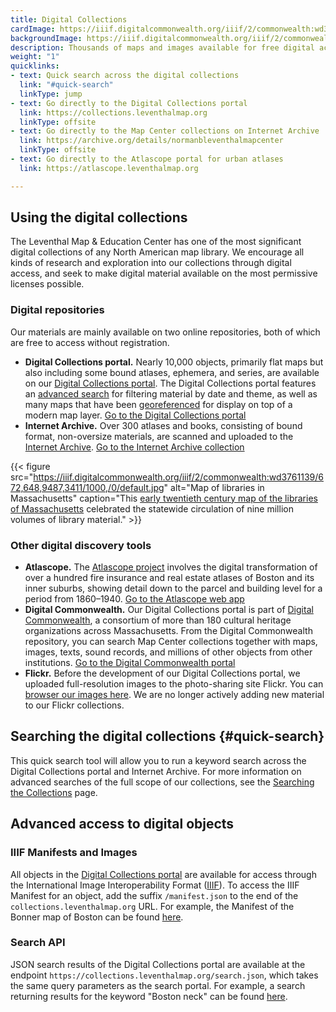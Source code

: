 ```yaml
---
title: Digital Collections
cardImage: https://iiif.digitalcommonwealth.org/iiif/2/commonwealth:wd376655v/540,7397,17681,9000/1800,/0/default.jpg
backgroundImage: https://iiif.digitalcommonwealth.org/iiif/2/commonwealth:wd376655v/540,7397,17681,7127/1800,/0/default.jpg
description: Thousands of maps and images available for free digital access
weight: "1"
quicklinks:
- text: Quick search across the digital collections
  link: "#quick-search"
  linkType: jump
- text: Go directly to the Digital Collections portal
  link: https://collections.leventhalmap.org
  linkType: offsite
- text: Go directly to the Map Center collections on Internet Archive
  link: https://archive.org/details/normanbleventhalmapcenter
  linkType: offsite
- text: Go directly to the Atlascope portal for urban atlases
  link: https://atlascope.leventhalmap.org

---
```

## Using the digital collections

The Leventhal Map & Education Center has one of the most significant digital collections of any North American map library. We encourage all kinds of research and exploration into our collections through digital access, and seek to make digital material available on the most permissive licenses possible.

### Digital repositories

Our materials are mainly available on two online repositories, both of which are free to access without registration.

* **Digital Collections portal.** Nearly 10,000 objects, primarily flat maps but also including some bound atlases, ephemera, and series, are available on our [Digital Collections portal](https://collections.leventhalmap.org). The Digital Collections portal features an [advanced search](https://collections.leventhalmap.org/advanced) for filtering material by date and theme, as well as many maps that have been [georeferenced](https://collections.leventhalmap.org/search?f%5Bgeoreferenced_bsi%5D%5B%5D=yes) for display on top of a modern map layer. <a href="https://collections.leventhalmap.org/" class="btn btn-outline-primary btn-xs mr-2"><i class="fas fa-eye"></i> Go to the Digital Collections portal</a>
* **Internet Archive.** Over 300 atlases and books, consisting of bound format, non-oversize materials, are scanned and uploaded to the [Internet Archive](https://archive.org/details/normanbleventhalmapcenter). <a href="https://archive.org/details/normanbleventhalmapcenter" class="btn btn-outline-primary btn-xs mr-2"><i class="fas fa-eye"></i> Go to the Internet Archive collection</a>

{{< figure src="https://iiif.digitalcommonwealth.org/iiif/2/commonwealth:wd3761139/672,648,9487,3411/1000,/0/default.jpg" alt="Map of libraries in Massachusetts" caption="This [early twentieth century map of the libraries of Massachusetts](https://collections.leventhalmap.org/search/commonwealth:wd3761121) celebrated the statewide circulation of nine million volumes of library material." >}}

### Other digital discovery tools

* **Atlascope.** The [Atlascope project](/projects/digital-projects/#atlascope) involves the digital transformation of over a hundred fire insurance and real estate atlases of Boston and its inner suburbs, showing detail down to the parcel and building level for a period from 1860–1940. <a href="https://atlascope.leventhalmap.org/" class="btn btn-outline-primary btn-xs mr-2"><i class="fas fa-eye"></i> Go to the Atlascope web app</a>
* **Digital Commonwealth.** Our Digital Collections portal is part of [Digital Commonwealth](https://www.digitalcommonwealth.org), a consortium of more than 180 cultural heritage organizations across Massachusetts. From the Digital Commonwealth repository, you can search Map Center collections together with maps, images, texts, sound records, and millions of other objects from other institutions. <a href="https://digitalcommonwealth.org" class="btn btn-outline-primary btn-xs mr-2"><i class="fas fa-eye"></i> Go to the Digital Commonwealth portal</a>
* **Flickr.** Before the development of our Digital Collections portal, we uploaded full-resolution images to the photo-sharing site Flickr. You can [browser our images here](https://secure.flickr.com/photos/normanbleventhalmapcenter/). We are no longer actively adding new material to our Flickr collections.

## Searching the digital collections {#quick-search}

This quick search tool will allow you to run a keyword search across the Digital Collections portal and Internet Archive. For more information on advanced searches of the full scope of our collections, see the [Searching the Collections](/collections/searching) page.

<script src="https://geoservices.leventhalmap.org/lmec-union-search-webcomponent/lmec-union-search.min.js"></script>
<lmec-union-search></lmec-union-search>

## Advanced access to digital objects

### IIIF Manifests and Images

All objects in the [Digital Collections portal](https://collections.leventhalmap.org) are available for access through the International Image Interoperability Format ([IIIF](https://iiif.io)). To access the IIIF Manifest for an object, add the suffix `/manifest.json` to the end of the `collections.leventhalmap.org` URL. For example, the Manifest of the Bonner map of Boston can be found [here](https://collections.leventhalmap.org/search/commonwealth:9s161f21f/manifest.json).

### Search API

JSON search results of the Digital Collections portal are available at the endpoint `https://collections.leventhalmap.org/search.json`, which takes the same query parameters as the search portal. For example, a search returning results for the keyword "Boston neck" can be found [here](https://collections.leventhalmap.org/search.json?utf8=✓&q=boston+neck).